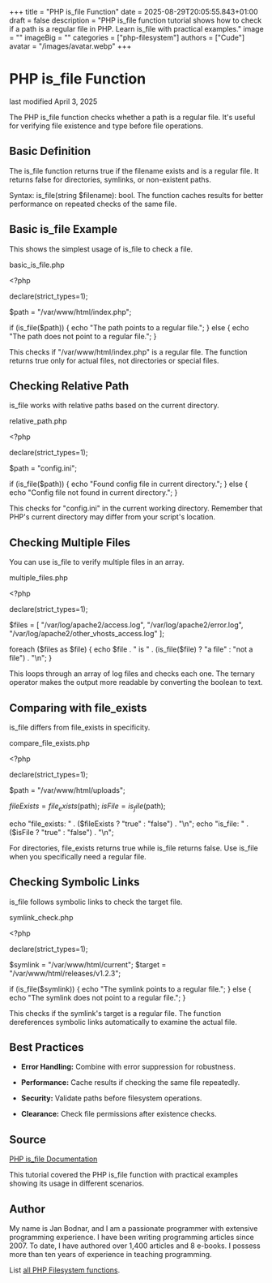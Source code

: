 +++
title = "PHP is_file Function"
date = 2025-08-29T20:05:55.843+01:00
draft = false
description = "PHP is_file function tutorial shows how to check if a path is a regular file in PHP. Learn is_file with practical examples."
image = ""
imageBig = ""
categories = ["php-filesystem"]
authors = ["Cude"]
avatar = "/images/avatar.webp"
+++

# PHP is_file Function

last modified April 3, 2025

The PHP is_file function checks whether a path is a regular file.
It's useful for verifying file existence and type before file operations.

## Basic Definition

The is_file function returns true if the filename exists and is a
regular file. It returns false for directories, symlinks, or non-existent paths.

Syntax: is_file(string $filename): bool. The function caches results
for better performance on repeated checks of the same file.

## Basic is_file Example

This shows the simplest usage of is_file to check a file.

basic_is_file.php
  

&lt;?php

declare(strict_types=1);

$path = "/var/www/html/index.php";

if (is_file($path)) {
    echo "The path points to a regular file.";
} else {
    echo "The path does not point to a regular file.";
}

This checks if "/var/www/html/index.php" is a regular file. The function returns
true only for actual files, not directories or special files.

## Checking Relative Path

is_file works with relative paths based on the current directory.

relative_path.php
  

&lt;?php

declare(strict_types=1);

$path = "config.ini";

if (is_file($path)) {
    echo "Found config file in current directory.";
} else {
    echo "Config file not found in current directory.";
}

This checks for "config.ini" in the current working directory. Remember that PHP's
current directory may differ from your script's location.

## Checking Multiple Files

You can use is_file to verify multiple files in an array.

multiple_files.php
  

&lt;?php

declare(strict_types=1);

$files = [
    "/var/log/apache2/access.log",
    "/var/log/apache2/error.log",
    "/var/log/apache2/other_vhosts_access.log"
];

foreach ($files as $file) {
    echo $file . " is " . (is_file($file) ? "a file" : "not a file") . "\n";
}

This loops through an array of log files and checks each one. The ternary operator
makes the output more readable by converting the boolean to text.

## Comparing with file_exists

is_file differs from file_exists in specificity.

compare_file_exists.php
  

&lt;?php

declare(strict_types=1);

$path = "/var/www/html/uploads";

$fileExists = file_exists($path);
$isFile = is_file($path);

echo "file_exists: " . ($fileExists ? "true" : "false") . "\n";
echo "is_file: " . ($isFile ? "true" : "false") . "\n";

For directories, file_exists returns true while is_file
returns false. Use is_file when you specifically need a regular file.

## Checking Symbolic Links

is_file follows symbolic links to check the target file.

symlink_check.php
  

&lt;?php

declare(strict_types=1);

$symlink = "/var/www/html/current";
$target = "/var/www/html/releases/v1.2.3";

if (is_file($symlink)) {
    echo "The symlink points to a regular file.";
} else {
    echo "The symlink does not point to a regular file.";
}

This checks if the symlink's target is a regular file. The function dereferences
symbolic links automatically to examine the actual file.

## Best Practices

- **Error Handling:** Combine with error suppression for robustness.

- **Performance:** Cache results if checking the same file repeatedly.

- **Security:** Validate paths before filesystem operations.

- **Clearance:** Check file permissions after existence checks.

## Source

[PHP is_file Documentation](https://www.php.net/manual/en/function.is-file.php)

This tutorial covered the PHP is_file function with practical
examples showing its usage in different scenarios.

## Author

My name is Jan Bodnar, and I am a passionate programmer with extensive
programming experience. I have been writing programming articles since 2007.
To date, I have authored over 1,400 articles and 8 e-books. I possess more
than ten years of experience in teaching programming.

List [all PHP Filesystem functions](/php/#php-fs).